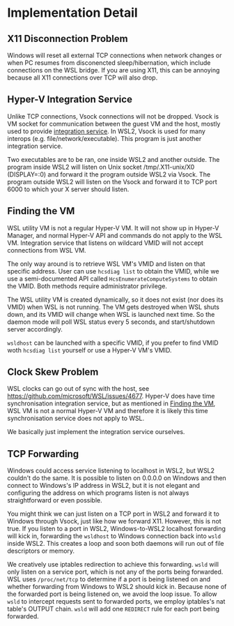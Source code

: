 Implementation Detail
=====================

## X11 Disconnection Problem

Windows will reset all external TCP connections when network changes or when PC resumes from disconencted sleep/hibernation, which include connections on the WSL bridge. If you are using X11, this can be annoying because all X11 connections over TCP will also drop.

## Hyper-V Integration Service

Unlike TCP connections, Vsock connections will not be dropped. Vsock is VM socket for communication between the guest VM and the host, mostly used to provide [integration service](https://docs.microsoft.com/en-us/virtualization/hyper-v-on-windows/user-guide/make-integration-service). In WSL2, Vsock is used for many interops (e.g. file/network/executable). This program is just another integration service.

Two executables are to be ran, one inside WSL2 and another outside. The program inside WSL2 will listen on Unix socket /tmp/.X11-unix/X0 (DISPLAY=:0) and forward it the program outside WSL2 via Vsock. The program outside WSL2 will listen on the Vsock and forward it to TCP port 6000 to which your X server should listen.

## Finding the VM

WSL utility VM is not a regular Hyper-V VM. It will not show up in Hyper-V Manager, and normal Hyper-V API and commands do not apply to the WSL VM. Integration service that listens on wildcard VMID will not accept connections from WSL VM.

The only way around is to retrieve WSL VM's VMID and listen on that specific address. User can use `hcsdiag list` to obtain the VMID, while we use a semi-documented API called `HcsEnumerateComputeSystems` to obtain the VMID. Both methods require administrator privilege.

The WSL utility VM is created dynamically, so it does not exist (nor does its VMID) when WSL is not running. The VM gets destroyed when WSL shuts down, and its VMID will change when WSL is launched next time. So the daemon mode will poll WSL status every 5 seconds, and start/shutdown server accordingly.

`wsldhost` can be launched with a specific VMID, if you prefer to find VMID woth `hcsdiag list` yourself or use a Hyper-V VM's VMID.

## Clock Skew Problem

WSL clocks can go out of sync with the host, see https://github.com/microsoft/WSL/issues/4677. Hyper-V does have time synchronisation integration service, but as mentioned in [Finding the VM](#finding-the-vm), WSL VM is not a normal Hyper-V VM and therefore it is likely this time synchronisation service does not apply to WSL.

We basically just implement the integration service ourselves.

## TCP Forwarding

Windows could access service listening to localhost in WSL2, but WSL2 couldn't do the same. It is possible to listen on 0.0.0.0 on Windows and then connect to Windows's IP address in WSL2, but it is not elegant and configuring the address on which programs listen is not always straightforward or even possible.

You might think we can just listen on a TCP port in WSL2 and forward it to Windows through Vsock, just like how we forward X11. However, this is not true. If you listen to a port in WSL2, Windows-to-WSL2 localhost forwarding will kick in, forwarding the `wsldhost` to Windows connection back into `wsld` inside WSL2. This creates a loop and soon both daemons will run out of file descriptors or memory.

We creatively use iptables redirection to achieve this forwarding. `wsld` will only listen on a service port, which is not any of the ports being forwarded. WSL uses `/proc/net/tcp` to determine if a port is being listened on and whether forwarding from Windows to WSL2 should kick in. Because none of the forwarded port is being listened on, we avoid the loop issue. To allow `wsld` to intercept requests sent to forwarded ports, we employ iptables's nat table's OUTPUT chain. `wsld` will add one `REDIRECT` rule for each port being forwarded.
